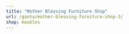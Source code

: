 ```yaml
---
title: "Mother Blessing Furniture Shop"
url: /ganta/mother-blessing-furniture-shop-3/
shop: meubles
---
```

